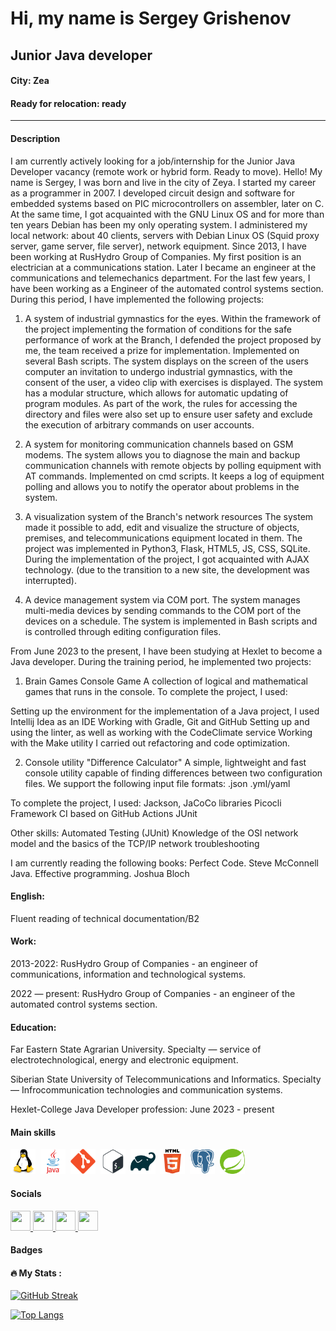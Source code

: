 # Hi, my name is Sergey Grishenov

## Junior Java developer

#### City: Zea
#### Ready for relocation: ready

***

#### Description
I am currently actively looking for a job/internship for the Junior Java Developer vacancy (remote work or hybrid form. Ready to move).
Hello! My name is Sergey, I was born and live in the city of Zeya.
I started my career as a programmer in 2007. I developed circuit design and software for embedded systems based on PIC microcontrollers on assembler, later on C.
At the same time, I got acquainted with the GNU Linux OS and for more than ten years Debian has been my only operating system.
I administered my local network: about 40 clients, servers with Debian Linux OS (Squid proxy server, game server, file server), network equipment.
Since 2013, I have been working at RusHydro Group of Companies. My first position is an electrician at a communications station. Later I became an engineer at the communications and telemechanics department.
For the last few years, I have been working as a Engineer of the automated control systems section.
During this period, I have implemented the following projects:
1) A system of industrial gymnastics for the eyes.
Within the framework of the project implementing the formation of conditions for the safe performance of work at the Branch, I defended the project proposed by me, the team received a prize for implementation.
Implemented on several Bash scripts. The system displays on the screen of the users computer an invitation to undergo industrial gymnastics, with the consent of the user, a video clip with exercises is displayed.
The system has a modular structure, which allows for automatic updating of program modules. As part of the work, the rules for accessing the directory and files were also set up to ensure user safety and exclude the execution of arbitrary commands on user accounts.

2) A system for monitoring communication channels based on GSM modems. The system allows you to diagnose the main and backup communication channels with remote objects by polling equipment with AT commands.
Implemented on cmd scripts. It keeps a log of equipment polling and allows you to notify the operator about problems in the system.

3) A visualization system of the Branch's network resources
The system made it possible to add, edit and visualize the structure of objects, premises, and telecommunications equipment located in them.
The project was implemented in Python3, Flask, HTML5, JS, CSS, SQLite.
During the implementation of the project, I got acquainted with AJAX technology.
(due to the transition to a new site, the development was interrupted).

4) A device management system via COM port. The system manages multi-media devices by sending commands to the COM port of the devices on a schedule. The system is implemented in Bash scripts and is controlled through editing configuration files.

From June 2023 to the present, I have been studying at Hexlet to become a Java developer.
During the training period, he implemented two projects:

1) Brain Games Console Game
A collection of logical and mathematical games that runs in the console.
To complete the project, I used:

Setting up the environment for the implementation of a Java project, I used Intellij Idea as an IDE
Working with Gradle, Git and GitHub
Setting up and using the linter, as well as working with the CodeClimate service
Working with the Make utility
I carried out refactoring and code optimization.

2) Console utility "Difference Calculator"
A simple, lightweight and fast console utility capable of finding differences between two configuration files.
We support the following input file formats:
.json
.yml/yaml

To complete the project, I used:
Jackson, JaCoCo libraries
Picocli Framework
CI based on GitHub Actions
JUnit

Other skills:
Automated Testing (JUnit)
Knowledge of the OSI network model and the basics of the TCP/IP network troubleshooting

I am currently reading the following books:
Perfect Code. Steve McConnell
Java. Effective programming. Joshua Bloch

#### English:
Fluent reading of technical documentation/B2

#### Work:
<p>2013-2022: RusHydro Group of Companies - an engineer of communications, information and technological systems.</p>
<p>2022 — present: RusHydro Group of Companies - an engineer of the automated control systems section.</p>


#### Education:
<p>Far Eastern State Agrarian University. Specialty — service of electrotechnological, energy and electronic equipment.</p>
<p>Siberian State University of Telecommunications and Informatics. Specialty — Infrocommunication technologies and communication systems.</p>
<p>Hexlet-College Java Developer profession: June 2023 - present</p>

#### Main skills
<div>
  <img src="https://github.com/devicons/devicon/blob/master/icons/linux/linux-original.svg" title="Linux" alt="Linux" width="40" height="40"/>&nbsp;
  <img src="https://github.com/devicons/devicon/blob/master/icons/java/java-original-wordmark.svg" title="Java" alt="Java" width="40" height="40"/>&nbsp;
  <img src="https://github.com/devicons/devicon/blob/master/icons/git/git-original.svg" title="Git" alt="Git" width="40" height="40"/>&nbsp;
  <img src="https://github.com/devicons/devicon/blob/master/icons/bash/bash-original.svg" title="Bash" alt="Bash" width="40" height="40"/>&nbsp;
  <img src="https://github.com/devicons/devicon/blob/master/icons/gradle/gradle-original.svg" title="Gradle" alt="Gradle" width="40" height="40"/>&nbsp;
  <img src="https://github.com/devicons/devicon/blob/master/icons/html5/html5-original-wordmark.svg" title="HTML5" alt="HTML5" width="40" height="40"/>&nbsp;
  <img src="https://github.com/devicons/devicon/blob/master/icons/postgresql/postgresql-plain.svg" title="Postgresql" alt="Postgresql" width="40" height="40"/>&nbsp;
  <img src="https://github.com/devicons/devicon/blob/master/icons/spring/spring-original.svg" title="Spring" alt="Spring" width="40" height="40"/>&nbsp;
</div>

#### Socials
<p align="left"> 
  <a href="https://www.github.com/zampolitxxx" target="_blank" rel="noreferrer"> <picture> <source media="(prefers-color-scheme: dark)" srcset="https://raw.githubusercontent.com/danielcranney/readme-generator/main/public/icons/socials/github-dark.svg" /> <source media="(prefers-color-scheme: light)" srcset="https://raw.githubusercontent.com/danielcranney/readme-generator/main/public/icons/socials/github.svg" /> <img src="https://raw.githubusercontent.com/danielcranney/readme-generator/main/public/icons/socials/github.svg" width="32" height="32" /> </picture> </a> 
  <a href="https://www.stackoverflow.com/users/23334644/sergey-grishenov" target="_blank" rel="noreferrer"> <picture> <source media="(prefers-color-scheme: dark)" srcset="undefined" /> <source media="(prefers-color-scheme: light)" srcset="https://raw.githubusercontent.com/danielcranney/readme-generator/main/public/icons/socials/stackoverflow.svg" /> <img src="https://raw.githubusercontent.com/danielcranney/readme-generator/main/public/icons/socials/stackoverflow.svg" width="32" height="32" /> </picture> </a>
  <a href="https://t.me/Zloy_ej" target="_blank" rel="noreferrer"> <picture> <source media="(prefers-color-scheme: dark)" srcset="undefined" /> <source media="(prefers-color-scheme: light)" srcset="https://upload.wikimedia.org/wikipedia/commons/8/82/Telegram_logo.svg" /> <img src="https://upload.wikimedia.org/wikipedia/commons/8/82/Telegram_logo.svg" width="32" height="32" /> </picture> </a>
  <a href="https://ru.hexlet.io/u/user-3affcbd9d6da8c0a" target="_blank" rel="noreferrer"> <picture> <source media="(prefers-color-scheme: dark)" srcset="undefined" /> <source media="(prefers-color-scheme: light)" srcset="https://upload.wikimedia.org/wikipedia/commons/2/25/Hexlet-logo.jpg" /> <img src="https://upload.wikimedia.org/wikipedia/commons/2/25/Hexlet-logo.jpg" width="32" height="32" /> </picture> </a>
</p>



#### Badges
#### :fire: My Stats :
[![GitHub Streak](http://github-readme-streak-stats.herokuapp.com?user=zampolitxxx&theme=dark&background=000000)](https://git.io/streak-stats)

[![Top Langs](https://github-readme-stats.vercel.app/api/top-langs/?username=zampolitxxx&layout=compact&theme=vision-friendly-dark)](https://github.com/anuraghazra/github-readme-stats)

